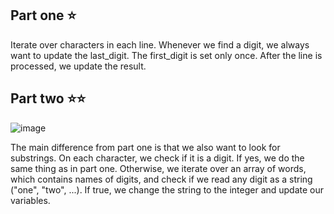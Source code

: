 ## Part one ⭐

Iterate over characters in each line. Whenever we find a digit, we always want to update the last_digit. The first_digit is set only once. After the line is processed, we update the result.

## Part two ⭐⭐

![image](https://github.com/coado/advent_of_code_2023/assets/64146291/b1706358-108f-4096-929e-1071f720e563)

The main difference from part one is that we also want to look for substrings. On each character, we check if it is a digit. If yes, we do the same thing as in part one. Otherwise, we iterate over an array of words, which contains names of digits, and check if we read any digit as a string ("one", "two", ...). If true, we change the string to the integer and update our variables.
